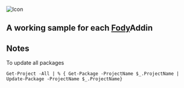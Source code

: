 ![Icon](https://raw.github.com/Fody/Fody/master/package_icon.png)

## A working sample for each  [Fody](https://github.com/Fody/Home/)Addin


## Notes

To update all packages

```
Get-Project -All | % { Get-Package -ProjectName $_.ProjectName | Update-Package -ProjectName $_.ProjectName}
```
